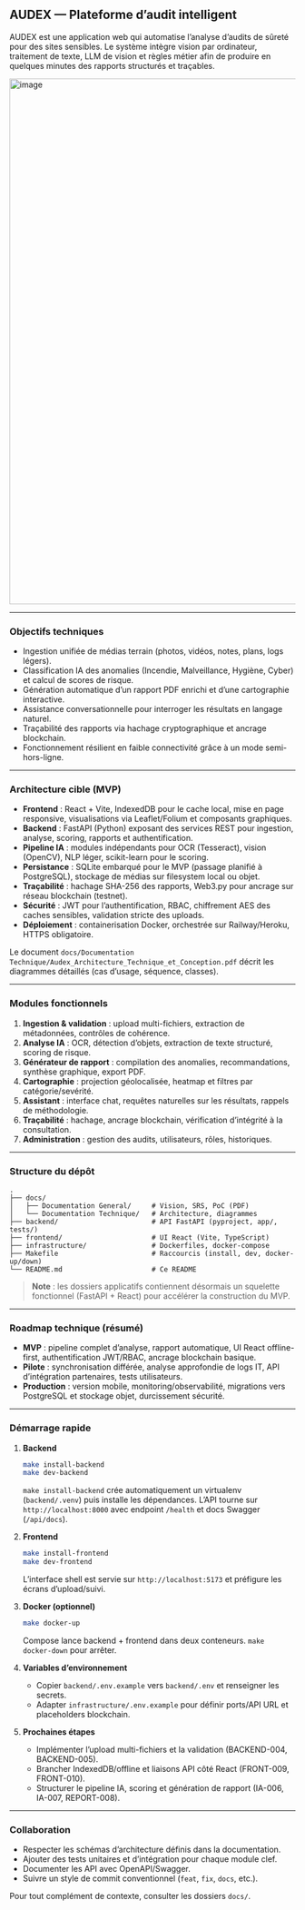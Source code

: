 ## AUDEX — Plateforme d’audit intelligent

AUDEX est une application web qui automatise l’analyse d’audits de sûreté pour des sites sensibles. Le système intègre vision par ordinateur, traitement de texte, LLM de vision et règles métier afin de produire en quelques minutes des rapports structurés et traçables.

<img width="977" height="926" alt="image" src="https://github.com/user-attachments/assets/2983d2c8-237c-47eb-a318-ff2066728d28" />


---

### Objectifs techniques
- Ingestion unifiée de médias terrain (photos, vidéos, notes, plans, logs légers).
- Classification IA des anomalies (Incendie, Malveillance, Hygiène, Cyber) et calcul de scores de risque.
- Génération automatique d’un rapport PDF enrichi et d’une cartographie interactive.
- Assistance conversationnelle pour interroger les résultats en langage naturel.
- Traçabilité des rapports via hachage cryptographique et ancrage blockchain.
- Fonctionnement résilient en faible connectivité grâce à un mode semi-hors-ligne.

---

### Architecture cible (MVP)
- **Frontend** : React + Vite, IndexedDB pour le cache local, mise en page responsive, visualisations via Leaflet/Folium et composants graphiques.
- **Backend** : FastAPI (Python) exposant des services REST pour ingestion, analyse, scoring, rapports et authentification.
- **Pipeline IA** : modules indépendants pour OCR (Tesseract), vision (OpenCV), NLP léger, scikit-learn pour le scoring.
- **Persistance** : SQLite embarqué pour le MVP (passage planifié à PostgreSQL), stockage de médias sur filesystem local ou objet.
- **Traçabilité** : hachage SHA-256 des rapports, Web3.py pour ancrage sur réseau blockchain (testnet).
- **Sécurité** : JWT pour l’authentification, RBAC, chiffrement AES des caches sensibles, validation stricte des uploads.
- **Déploiement** : containerisation Docker, orchestrée sur Railway/Heroku, HTTPS obligatoire.

Le document `docs/Documentation Technique/Audex_Architecture_Technique_et_Conception.pdf` décrit les diagrammes détaillés (cas d’usage, séquence, classes).

---

### Modules fonctionnels
1. **Ingestion & validation** : upload multi-fichiers, extraction de métadonnées, contrôles de cohérence.
2. **Analyse IA** : OCR, détection d’objets, extraction de texte structuré, scoring de risque.
3. **Générateur de rapport** : compilation des anomalies, recommandations, synthèse graphique, export PDF.
4. **Cartographie** : projection géolocalisée, heatmap et filtres par catégorie/sevérité.
5. **Assistant** : interface chat, requêtes naturelles sur les résultats, rappels de méthodologie.
6. **Traçabilité** : hachage, ancrage blockchain, vérification d’intégrité à la consultation.
7. **Administration** : gestion des audits, utilisateurs, rôles, historiques.

---

### Structure du dépôt
```
.
├── docs/
│   ├── Documentation General/     # Vision, SRS, PoC (PDF)
│   └── Documentation Technique/   # Architecture, diagrammes
├── backend/                       # API FastAPI (pyproject, app/, tests/)
├── frontend/                      # UI React (Vite, TypeScript)
├── infrastructure/                # Dockerfiles, docker-compose
├── Makefile                       # Raccourcis (install, dev, docker-up/down)
└── README.md                      # Ce README    
```

> **Note** : les dossiers applicatifs contiennent désormais un squelette fonctionnel (FastAPI + React) pour accélérer la construction du MVP.

---

### Roadmap technique (résumé)
- **MVP** : pipeline complet d’analyse, rapport automatique, UI React offline-first, authentification JWT/RBAC, ancrage blockchain basique.
- **Pilote** : synchronisation différée, analyse approfondie de logs IT, API d’intégration partenaires, tests utilisateurs.
- **Production** : version mobile, monitoring/observabilité, migrations vers PostgreSQL et stockage objet, durcissement sécurité.

---

### Démarrage rapide
1. **Backend**
   ```bash
   make install-backend
   make dev-backend
   ```
   `make install-backend` crée automatiquement un virtualenv (`backend/.venv`) puis installe les dépendances. L’API tourne sur `http://localhost:8000` avec endpoint `/health` et docs Swagger (`/api/docs`).

2. **Frontend**
   ```bash
   make install-frontend
   make dev-frontend
   ```
   L’interface shell est servie sur `http://localhost:5173` et préfigure les écrans d’upload/suivi.

3. **Docker (optionnel)**
   ```bash
   make docker-up
   ```
   Compose lance backend + frontend dans deux conteneurs. `make docker-down` pour arrêter.

4. **Variables d’environnement**
   - Copier `backend/.env.example` vers `backend/.env` et renseigner les secrets.
   - Adapter `infrastructure/.env.example` pour définir ports/API URL et placeholders blockchain.

5. **Prochaines étapes**
   - Implémenter l’upload multi-fichiers et la validation (BACKEND-004, BACKEND-005).
   - Brancher IndexedDB/offline et liaisons API côté React (FRONT-009, FRONT-010).
   - Structurer le pipeline IA, scoring et génération de rapport (IA-006, IA-007, REPORT-008).

---

### Collaboration
- Respecter les schémas d’architecture définis dans la documentation.
- Ajouter des tests unitaires et d’intégration pour chaque module clef.
- Documenter les API avec OpenAPI/Swagger.
- Suivre un style de commit conventionnel (`feat`, `fix`, `docs`, etc.).

Pour tout complément de contexte, consulter les dossiers `docs/`.
